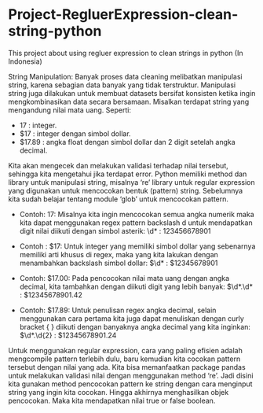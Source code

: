 # Project-RegluerExpression-clean-string-python
This project about using regluer expression to clean strings in python (In Indonesia)

String Manipulation: Banyak proses data cleaning melibatkan manipulasi string, karena sebagian data banyak yang tidak terstruktur. Manipulasi string juga dilakukan untuk membuat datasets bersifat konsisten ketika ingin mengkombinasikan data secara bersamaan.
Misalkan terdapat string yang mengandung nilai mata uang. Seperti:
- 17 : integer.
- $17 : integer dengan simbol dollar.
- $17.89 : angka float dengan simbol dollar dan 2 digit setelah angka decimal.

Kita akan mengecek dan melakukan validasi terhadap nilai tersebut, sehingga kita mengetahui jika terdapat error.
Python memiliki method dan library untuk manipulasi string, misalnya ‘re’ library untuk regular expression yang digunakan untuk mencocokan bentuk (pattern) string. Sebelumnya kita sudah belajar tentang module ‘glob’ untuk mencocokan pattern.

- Contoh: 17:
Misalnya kita ingin mencocokan semua angka numerik maka kita dapat menggunakan regex pattern backslash d untuk mendapatkan digit nilai diikuti dengan simbol asterik:
\d* : 123456678901

- Contoh : $17:
Untuk integer yang memiliki simbol dollar yang sebenarnya memiliki arti khusus di regex, maka yang kita lakukan dengan menambahkan backslash simbol dollar:
\$\d* : $12345678901

- Contoh: $17.00:
Pada pencocokan nilai mata uang dengan angka decimal, kita tambahkan dengan diikuti digit yang lebih banyak:
\$\d*\.\d* : $12345678901.42

- Contoh: $17.89:
Untuk penulisan regex angka decimal, selain menggunakan cara pertama kita juga dapat menuliskan dengan curly bracket { } diikuti dengan banyaknya angka decimal yang kita inginkan:
\$\d*.\d{2}  : $12345678901.24

Untuk menggunakan regular expression, cara yang paling efisien adalah mengcompile pattern terlebih dulu, baru kemudian kita cocokan pattern tersebut dengan nilai yang ada. Kita bisa memanfaatkan package pandas untuk melakukan validasi nilai dengan menggunakan method ‘re’.
Jadi disini kita gunakan method pencocokan pattern ke string dengan cara menginput string yang ingin kita cocokan. Hingga akhirnya menghasilkan objek pencocokan. Maka kita mendapatkan nilai true or false boolean.
